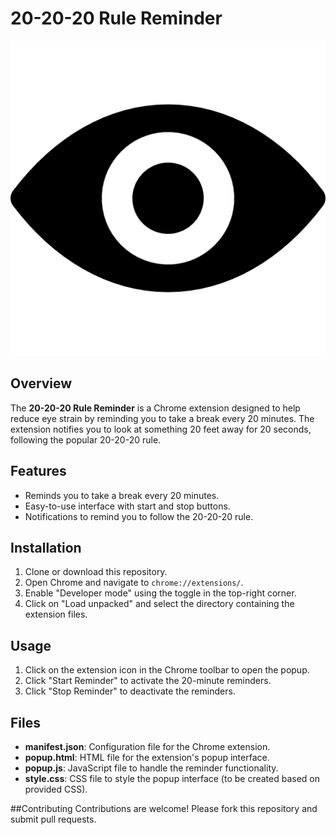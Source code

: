 # 20-20-20 Rule Reminder

![Extension Icon](icons/icon128.png)

## Overview

The **20-20-20 Rule Reminder** is a Chrome extension designed to help reduce eye strain by reminding you to take a break every 20 minutes. The extension notifies you to look at something 20 feet away for 20 seconds, following the popular 20-20-20 rule.

## Features

- Reminds you to take a break every 20 minutes.
- Easy-to-use interface with start and stop buttons.
- Notifications to remind you to follow the 20-20-20 rule.

## Installation

1. Clone or download this repository.
2. Open Chrome and navigate to `chrome://extensions/`.
3. Enable "Developer mode" using the toggle in the top-right corner.
4. Click on "Load unpacked" and select the directory containing the extension files.

## Usage

1. Click on the extension icon in the Chrome toolbar to open the popup.
2. Click "Start Reminder" to activate the 20-minute reminders.
3. Click "Stop Reminder" to deactivate the reminders.

## Files

- **manifest.json**: Configuration file for the Chrome extension.
- **popup.html**: HTML file for the extension's popup interface.
- **popup.js**: JavaScript file to handle the reminder functionality.
- **style.css**: CSS file to style the popup interface (to be created based on provided CSS).
  
##Contributing
Contributions are welcome! Please fork this repository and submit pull requests.
